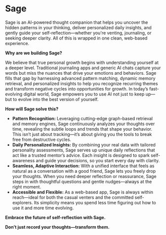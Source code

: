 # Sage

Sage is an AI-powered thought companion that helps you uncover the hidden patterns in your thinking, deliver personalized daily insights, and gently guide your self-reflection—whether you're venting, journaling, or seeking deeper clarity. All of this is wrapped in one clean, web-based experience.

**Why are we building Sage?**

We believe that true personal growth begins with understanding yourself at a deeper level. Traditional journaling apps and generic AI chats capture your words but miss the nuances that drive your emotions and behaviors. Sage fills that gap by harnessing advanced pattern matching, dynamic memory retrieval, and personalized insights to help you recognize recurring themes and transform negative cycles into opportunities for growth. In today’s fast-evolving digital world, Sage empowers you to use AI not just to keep up—but to evolve into the best version of yourself.

**How will Sage solve this?**

- **Pattern Recognition:** Leveraging cutting-edge graph-based retrieval and memory engines, Sage continuously analyzes your thoughts over time, revealing the subtle loops and trends that shape your behavior. This isn’t just about tracking—it’s about giving you the tools to break free from destructive cycles.
- **Daily Personalized Insights:** By combining your real data with tailored personality assessments, Sage serves up unique daily reflections that act like a trusted mentor’s advice. Each insight is designed to spark self-awareness and guide your decisions, so you start every day with clarity.
- **Seamless, Adaptive Interaction:** With a unified interface that feels as natural as a conversation with a good friend, Sage lets you freely drop your thoughts. When you need deeper reflection or reassurance, Sage steps in with thoughtful questions and gentle nudges—always at the right moment.
- **Accessible and Flexible:** As a web-based app, Sage is always within reach—ideal for both the casual venters and the committed self-explorers. Its simplicity means you spend less time figuring out how to use it and more time evolving.

**Embrace the future of self-reflection with Sage.**

**Don’t just record your thoughts—transform them.**